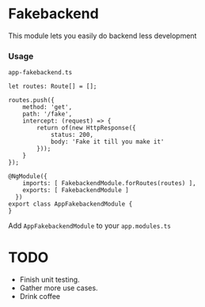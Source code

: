 # Fakebackend

This module lets you easily do backend less development

### Usage
`app-fakebackend.ts`
```
let routes: Route[] = [];

routes.push({
    method: 'get',
    path: '/fake',
    intercept: (request) => {
        return of(new HttpResponse({
            status: 200,
            body: 'Fake it till you make it'
        }));
    }
});

@NgModule({
    imports: [ FakebackendModule.forRoutes(routes) ],
    exports: [ FakebackendModule ]
  })
export class AppFakebackendModule {
}
```

Add `AppFakebackendModule` to your `app.modules.ts`

# TODO

- Finish unit testing.
- Gather more use cases.
- Drink coffee
